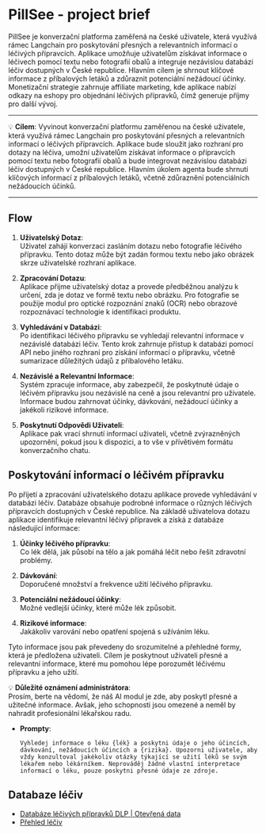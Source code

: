 # PillSee - project brief

PillSee je konverzační platforma zaměřená na české uživatele, která využívá rámec Langchain pro poskytování přesných a relevantních informací o léčivých přípravcích. Aplikace umožňuje uživatelům získávat informace o léčivech pomocí textu nebo fotografií obalů a integruje nezávislou databázi léčiv dostupných v České republice. Hlavním cílem je shrnout klíčové informace z příbalových letáků a zdůraznit potenciální nežádoucí účinky. Monetizační strategie zahrnuje affiliate marketing, kde aplikace nabízí odkazy na eshopy pro objednání léčivých přípravků, čímž generuje příjmy pro další vývoj.

---

💡 **Cílem**: Vyvinout konverzační platformu zaměřenou na české uživatele, která využívá rámec Langchain pro poskytování přesných a relevantních informací o léčivých přípravcích. Aplikace bude sloužit jako rozhraní pro dotazy na léčiva, umožní uživatelům získávat informace o přípravcích pomocí textu nebo fotografií obalů a bude integrovat nezávislou databázi léčiv dostupných v České republice. Hlavním úkolem agenta bude shrnutí klíčových informací z příbalových letáků, včetně zdůraznění potenciálních nežádoucích účinků.

---

## Flow

1. **Uživatelský Dotaz**:  
   Uživatel zahájí konverzaci zasláním dotazu nebo fotografie léčivého přípravku. Tento dotaz může být zadán formou textu nebo jako obrázek skrze uživatelské rozhraní aplikace.

2. **Zpracování Dotazu**:  
   Aplikace přijme uživatelský dotaz a provede předběžnou analýzu k určení, zda je dotaz ve formě textu nebo obrázku. Pro fotografie se použije modul pro optické rozpoznání znaků (OCR) nebo obrazové rozpoznávací technologie k identifikaci produktu.

3. **Vyhledávání v Databázi**:  
   Po identifikaci léčivého přípravku se vyhledají relevantní informace v nezávislé databázi léčiv. Tento krok zahrnuje přístup k databázi pomocí API nebo jiného rozhraní pro získání informací o přípravku, včetně sumarizace důležitých údajů z příbalového letáku.

4. **Nezávislé a Relevantní Informace**:  
   Systém zpracuje informace, aby zabezpečil, že poskytnuté údaje o léčivém přípravku jsou nezávislé na ceně a jsou relevantní pro uživatele. Informace budou zahrnovat účinky, dávkování, nežádoucí účinky a jakékoli rizikové informace.

5. **Poskytnutí Odpovědi Uživateli**:  
   Aplikace pak vrací shrnutí informací uživateli, včetně zvýrazněných upozornění, pokud jsou k dispozici, a to vše v přívětivém formátu konverzačního chatu.

## Poskytování informací o léčivém přípravku

Po přijetí a zpracování uživatelského dotazu aplikace provede vyhledávání v databázi léčiv. Databáze obsahuje podrobné informace o různých léčivých přípravcích dostupných v České republice. Na základě uživatelova dotazu aplikace identifikuje relevantní léčivý přípravek a získá z databáze následující informace:

1. **Účinky léčivého přípravku**:  
   Co lék dělá, jak působí na tělo a jak pomáhá léčit nebo řešit zdravotní problémy.

2. **Dávkování**:  
   Doporučené množství a frekvence užití léčivého přípravku.

3. **Potenciální nežádoucí účinky**:  
   Možné vedlejší účinky, které může lék způsobit.

4. **Rizikové informace**:  
   Jakákoliv varování nebo opatření spojená s užíváním léku.

Tyto informace jsou pak převedeny do srozumitelné a přehledné formy, která je předložena uživateli. Cílem je poskytnout uživateli přesné a relevantní informace, které mu pomohou lépe porozumět léčivému přípravku a jeho užití.

💡 **Důležité oznámení administrátora**:  
Prosím, berte na vědomí, že náš AI modul je zde, aby poskytl přesné a užitečné informace. Avšak, jeho schopnosti jsou omezené a neměl by nahradit profesionální lékařskou radu.

- **Prompty**:
    
    ```plaintext
    Vyhledej informace o léku {lék} a poskytni údaje o jeho účincích, dávkování, nežádoucích účincích a {rizika}. Upozorni uživatele, aby vždy konzultoval jakékoliv otázky týkající se užití léků se svým lékařem nebo lékárníkem. Neprováděj žádné vlastní interpretace informací o léku, pouze poskytni přesné údaje ze zdroje.
    ```


## Databaze léčiv

- [Databáze léčivých přípravků DLP | Otevřená data](https://opendata.sukl.cz/?q=katalog/databaze-lecivych-pripravku-dlp)
- [Přehled léčiv](https://prehledy.sukl.cz/prehled_leciv.html#/?typ=0&filtr=%22%22&pocet=10&stranka=1&sort=%5B%22nazev%22%5D&smer=%22asc%22&leciveLatky=%5B%5B%5D%5D&leciveLatkyOperace=%22OR%22&leciveLatkyOperaceZavorek=%22ANY%22&atc=%22%22&cestaPodani=%22%22&drzitelRegistrace=%5B%5D&stavRegistrace=%22%22&zpusobVydeje=%5B%5D&uhrada=%5B%5D&dovoz=%22%22&jeDodavka=false&stavZruseni=%22N%22&ochrannyPrvek=%22X%22&dostupnost=%5B%5D&omezenaDostupnost=false&lecivaLatkaSelected=%5B%5B%5D%5D&lecivaLatkaValue=%5B%22%22%5D&lecivaLatkaCiselnik=%5B%5B%5D%5D&typVydeje=%223%22)

